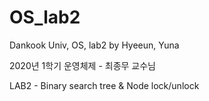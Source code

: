 # OS_lab2
Dankook Univ, OS, lab2 by Hyeeun, Yuna

2020년 1학기 운영체제 - 최종무 교수님

LAB2 - Binary search tree & Node lock/unlock
